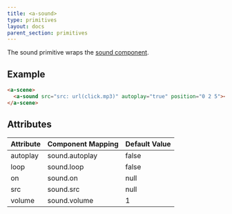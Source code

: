 ```yaml
---
title: <a-sound>
type: primitives
layout: docs
parent_section: primitives
---
```


The sound primitive wraps the [sound component](../components/sound.md).

## Example

```html
<a-scene>
  <a-sound src="src: url(click.mp3)" autoplay="true" position="0 2 5"></a-sound>
</a-scene>
```

## Attributes

| Attribute | Component Mapping | Default Value |
|-----------|-------------------|---------------|
| autoplay  | sound.autoplay    | false         |
| loop      | sound.loop        | false         |
| on        | sound.on          | null          |
| src       | sound.src         | null          |
| volume    | sound.volume      | 1             |
